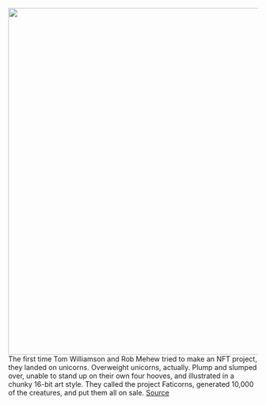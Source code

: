 <img src='https://cdn.vox-cdn.com/thumbor/ng9jFfgJ11EsbYCSMf60ihggPcw=/0x0:2040x1360/1200x675/filters:focal(857x517:1183x843)/cdn.vox-cdn.com/uploads/chorus_image/image/69777719/VRG_ILLO_4687_NFT_Copycats.0.jpg' width='700px' /><br/>
The first time Tom Williamson and Rob Mehew tried to make an NFT project, they landed on unicorns. Overweight unicorns, actually. Plump and slumped over, unable to stand up on their own four hooves, and illustrated in a chunky 16-bit art style. They called the project Faticorns, generated 10,000 of the creatures, and put them all on sale.
<a href='https://www.theverge.com/2021/8/26/22639353/cool-cats-bayc-generative-nft-profile-avatar'> Source <a/>